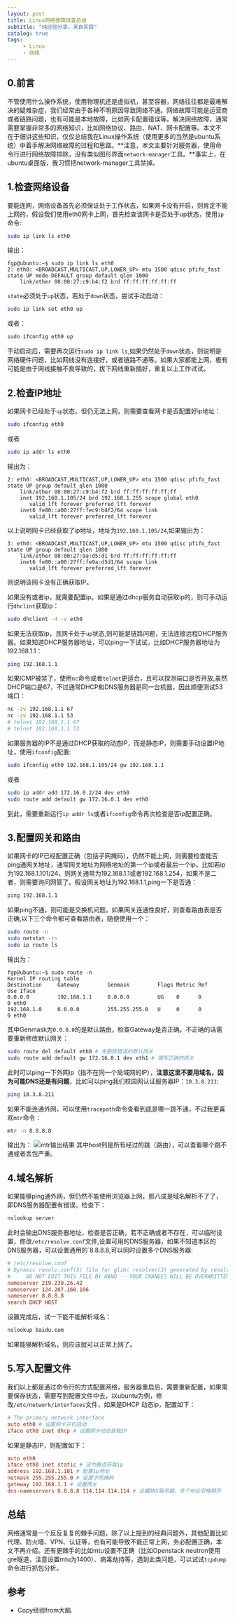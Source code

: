 ```yaml
---
layout: post
title: Linux网络故障排查总结
subtitle: "纯经验分享，来自实践"
catalog: true
tags:
     - Linux
     - 网络
---
```


## 0.前言

不管使用什么操作系统，使用物理机还是虚拟机，甚至容器，网络往往都是最难解决的疑难杂症，我们经常由于各种不明原因导致网络不通。网络故障可能是运营商或者链路问题，也有可能是本地故障，比如网卡配置错误等。解决网络故障，通常需要掌握非常多的网络知识，比如网络协议、路由、NAT、网卡配置等。本文不在于细讲这些知识，仅仅总结我在Linux操作系统（使用更多的当然是ubuntu系统）中着手解决网络故障的过程和思路。**注意，本文主要针对服务器，使用命令行进行网络故障排除，没有类似图形界面`network-manager`工具。**事实上，在ubuntu桌面版，我习惯把network-manager工具禁掉。

## 1.检查网络设备
要能连网，网络设备首先必须保证处于工作状态，如果网卡没有开启，则肯定不能上网的，假设我们使用eth0网卡上网，首先检查该网卡是否处于up状态，使用`ip`命令:

```bash
sudo ip link ls eth0
```
输出：

```
fgp@ubuntu:~$ sudo ip link ls eth0
2: eth0: <BROADCAST,MULTICAST,UP,LOWER_UP> mtu 1500 qdisc pfifo_fast state UP mode DEFAULT group default qlen 1000
    link/ether 08:00:27:c9:b4:f2 brd ff:ff:ff:ff:ff:ff
```
`state`必须处于`up`状态，若处于`down`状态，尝试手动启动：

```bash
sudo ip link set eth0 up
```

或者：

```bash
sudo ifconfig eth0 up
```

手动启动后，需要再次运行`sudo ip link ls`,如果仍然处于`down`状态，则说明是网络硬件问题，比如网线没有连接好，或者链路不通等。如果大家都能上网，极有可能是由于网线接触不良导致的，拔下网线重新插好，重复以上工作试试。

## 2.检查IP地址

如果网卡已经处于`up`状态，但仍无法上网，则需要查看网卡是否配置好ip地址：

```bash
sudo ifconfig eth0
```
或者

```bash
sudo ip addr ls eth0
```

输出为：

```
2: eth0: <BROADCAST,MULTICAST,UP,LOWER_UP> mtu 1500 qdisc pfifo_fast state UP group default qlen 1000
    link/ether 08:00:27:c9:b4:f2 brd ff:ff:ff:ff:ff:ff
    inet 192.168.1.105/24 brd 192.168.1.255 scope global eth0
       valid_lft forever preferred_lft forever
    inet6 fe80::a00:27ff:fec9:b4f2/64 scope link
       valid_lft forever preferred_lft forever
```
以上说明网卡已经获取了ip地址，地址为`192.168.1.105/24`,如果输出为：

```
3: eth0: <BROADCAST,MULTICAST,UP,LOWER_UP> mtu 1500 qdisc pfifo_fast state UP group default qlen 1000
    link/ether 08:00:27:9a:d5:d1 brd ff:ff:ff:ff:ff:ff
    inet6 fe80::a00:27ff:fe9a:d5d1/64 scope link
       valid_lft forever preferred_lft forever
```       
则说明该网卡没有正确获取IP。

如果没有或者ip，就需要配置ip。如果是通过dhcp服务自动获取ip的，则可手动运行`dhclint`获取ip：

```bash
sudo dhclient -4 -v eth0
```
如果无法获取ip，且网卡处于`up`状态,则可能是链路问题，无法连接远程DHCP服务器。如果知道DHCP服务器地址，可以ping一下试试，比如DHCP服务器地址为192.168.1.1：

```bash
ping 192.168.1.1
```

如果ICMP被禁了，使用`nc`命令或者`telnet`更适合，且可以探测端口是否开放,虽然DHCP端口是67，不过通常DHCP和DNS服务器是同一台机器，因此顺便测试53端口：

```bash
nc -zv 192.168.1.1 67
nc -zv 192.168.1.1 53
# telnet 192.168.1.1 67
# telnet 192.168.1.1 53
```

如果服务器的IP不是通过DHCP获取的动态IP，而是静态IP，则需要手动设置IP地址，使用`ifconfig`配置:

```bash
sudo ifconfig eth0 192.168.1.105/24 gw 192.168.1.1
```
或者

```bash
sudo ip addr add 172.16.0.2/24 dev eth0
sudo route add default gw 172.16.0.1 dev eth0
```

到此，需要重新运行`ip addr ls`或者`ifconfig`命令再次检查是否ip配置正确。

## 3.配置网关和路由

如果网卡的IP已经配置正确（包括子网掩码），仍然不能上网，则需要检查能否ping通网关地址，通常网关地址为网络地址的第一个ip或者最后一个ip，比如若ip为192.168.1.101/24，则网关通常为192.168.1.1或者192.168.1.254，如果不是二者，则需要询问网管了。假设网关地址为192.168.1.1,ping一下是否通：

```bash
ping 192.168.1.1
```

如果ping不通，则可能是交换机问题。如果网关连通性良好，则查看路由表是否正确,以下三个命令都可查看路由表，随便使用一个：

```bash
sudo route -n
sudo netstat -rn
sudo ip route ls
```
输出为：

```
fgp@ubuntu:~$ sudo route -n
Kernel IP routing table
Destination     Gateway         Genmask         Flags Metric Ref    Use Iface
0.0.0.0         192.168.1.1     0.0.0.0         UG    0      0        0 eth0
192.168.1.0     0.0.0.0         255.255.255.0   U     0      0        0 eth0
```
其中Genmask为`0.0.0.0`的是默认路由，检查Gateway是否正确。不正确的话需要重新修改默认网关：

```bash
sudo route del default eth0 # 先删除错误的默认网关
sudo route add default gw 172.16.0.1 dev eth1 # 填写正确的网关
```

此时可以ping一下外网ip（指不在同一个局域网的IP），**注意这里不要用域名，因为可能DNS还是有问题**，比如可以ping我们校园网认证服务器IP：`10.3.8.211`:

```bash
ping 10.3.8.211
```

如果不能连通外网，可以使用`tracepath`命令查看到底是哪一跳不通，不过我更喜欢`mtr`命令：

```bash
mtr -n 8.8.8.8
```
输出为：
![mtr输出结果](/img/posts/Linux网络故障排查总结/mtr.png)
其中host列是所有经过的跳（路由），可以查看哪个跳不通或者丢包严重。

## 4.域名解析

如果能够ping通外网，但仍然不能使用浏览器上网，那八成是域名解析不了了，即DNS服务器配置有错误。检查下：

```bash
nslookup server
```
此时会输出DNS服务器地址，检查是否正确，若不正确或者不存在，可以临时设置，修改`/etc/resolve.conf`文件,设置可用的DNS服务器，如果不知道本区的DNS服务器，可以设置通用的`8.8.8.8,可以同时设置多个DNS服务器:

```conf
# /etc/resolve.conf
# Dynamic resolv.conf(5) file for glibc resolver(3) generated by resolvconf(8)
#     DO NOT EDIT THIS FILE BY HAND -- YOUR CHANGES WILL BE OVERWRITTEN
nameserver 219.239.26.42
nameserver 124.207.160.106
nameserver 8.8.8.8
search DHCP HOST
```
设置完成后，试一下能不能解析域名：

```bash
nslookup baidu.com
```

如果能够解析域名，则应该就可以正常上网了。

## 5.写入配置文件

我们以上都是通过命令行的方式配置网络，服务器重启后，需要重新配置，如果需要保存状态，需要写到配置文件中去，以ubuntu为例，修改`/etc/network/interfaces`文件，如果是DHCP 动态ip，配置如下：

```conf
# The primary network interface
auto eth0 # 设置网卡开机启动
iface eth0 inet dhcp # 设置网卡动态获取IP
```

如果是静态IP，则配置如下：

```conf
auto eth0
iface eth0 inet static # 设为静态获取ip
address 192.168.1.101 # 配置ip地址
netmask 255.255.255.0 # 设置子网掩码
gateway 192.168.1.1 # 设置网关
dns-nameservers 8.8.8.8 114.114.114.114 # 设置DNS服务器，多个地址空格隔开
```

## 总结

网络通常是一个反反复复的棘手问题，除了以上提到的经典问题外，其他配置比如代理、防火墙、VPN、认证等，也有可能导致不能正常上网，务必配置正确，本文不再介绍。还有更棘手的比如mtu设置不正确（比如Openstack neutron使用gre隧道，注意设置mtu为1400）、病毒劫持等，遇到此类问题，可以试试`tcpdump`命令进行抓包分析。

## 参考

* Copy经验from大脑.
